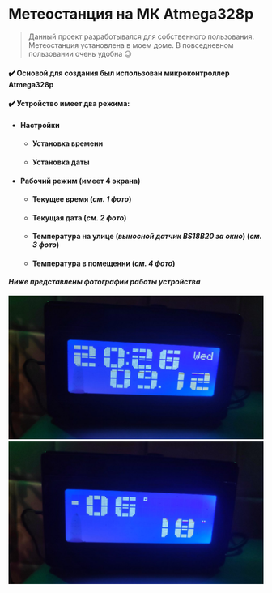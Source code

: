 # Метеостанция на МК Atmega328p

> Данный проект разработывался для собственного пользования.
> Метеостанция установлена в моем доме. В повседневном пользовании очень удобна 😉

#### ✔️ Основой для создания был использован микроконтроллер Atmega328p

#### ✔️ Устройство имеет два режима:
- #### Настройки
	- #### Установка времени
	- #### Установка даты
- #### Рабочий режим (имеет 4 экрана)
	- #### Текущее время (*см. 1 фото*)
	- #### Текущая дата (*см. 2 фото*)
	- #### Температура на улице (*выносной датчик BS18B20 за окно*) (*см. 3 фото*)
	- #### Температура в помещенни (*см. 4 фото*)

#### *Ниже представлены фотографии работы устройства*

![](https://github.com/Borobeyka/meteostation/blob/master/images/1.jpg)
![](https://github.com/Borobeyka/meteostation/blob/master/images/2.jpg)
